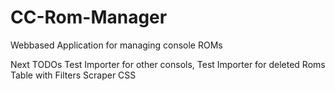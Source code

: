 # CC-Rom-Manager
Webbased Application for managing console ROMs 

Next TODOs
Test Importer for other consols, 
Test Importer for deleted Roms
Table with Filters
Scraper
CSS
